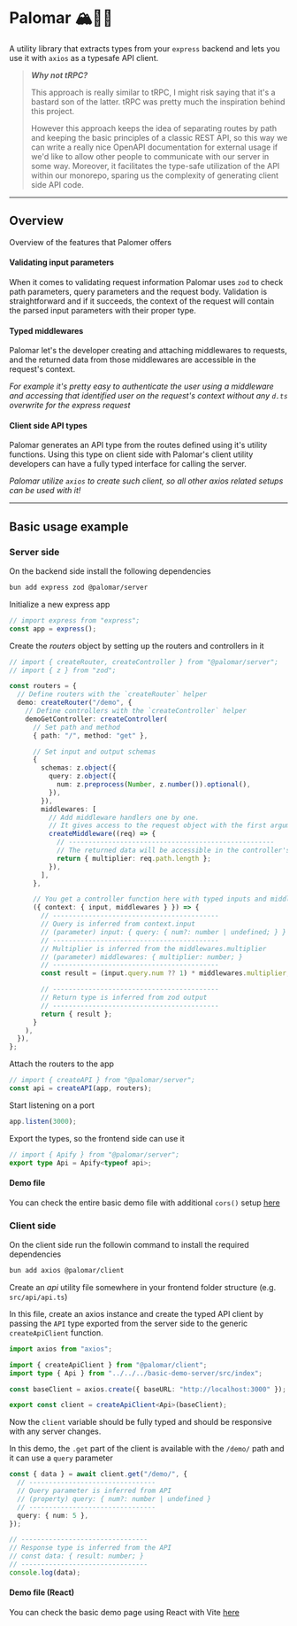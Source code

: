 # Palomar 🏔️🔭🌌

A utility library that extracts types from your `express` backend and lets you use it with `axios` as a typesafe API client.

> **_Why not tRPC?_**
>
> This approach is really similar to tRPC, I might risk saying that it's a bastard son of the latter. tRPC was pretty much the inspiration behind this project.
>
> However this approach keeps the idea of separating routes by path and keeping the basic principles of a classic REST API, so this way we can write a really nice OpenAPI documentation for external usage if we'd like to allow other people to communicate with our server in some way. Moreover, it facilitates the type-safe utilization of the API within our monorepo, sparing us the complexity of generating client side API code.

---

## Overview

Overview of the features that Palomer offers

#### Validating input parameters

When it comes to validating request information Palomar uses `zod` to check path parameters, query parameters and the request body. Validation is straightforward and if it succeeds, the context of the request will contain the parsed input parameters with their proper type.

#### Typed middlewares

Palomar let's the developer creating and attaching middlewares to requests, and the returned data from those middlewares are accessible in the request's context.

_For example it's pretty easy to authenticate the user using a middleware and accessing that identified user on the request's context without any `d.ts` overwrite for the express request_

#### Client side API types

Palomar generates an API type from the routes defined using it's utility functions. Using this type on client side with Palomar's client utility developers can have a fully typed interface for calling the server.

_Palomar utilize `axios` to create such client, so all other axios related setups can be used with it!_

---

## Basic usage example

### Server side

On the backend side install the following dependencies

```sh
bun add express zod @palomar/server
```

Initialize a new express app

```ts
// import express from "express";
const app = express();
```

Create the _routers_ object by setting up the routers and controllers in it

```ts
// import { createRouter, createController } from "@palomar/server";
// import { z } from "zod";

const routers = {
  // Define routers with the `createRouter` helper
  demo: createRouter("/demo", {
    // Define controllers with the `createController` helper
    demoGetController: createController(
      // Set path and method
      { path: "/", method: "get" },

      // Set input and output schemas
      {
        schemas: z.object({
          query: z.object({
            num: z.preprocess(Number, z.number()).optional(),
          }),
        }),
        middlewares: [
          // Add middleware handlers one by one.
          // It gives access to the request object with the first argument
          createMiddleware((req) => {
            // ----------------------------------------------------
            // The returned data will be accessible in the controller's context
            return { multiplier: req.path.length };
          }),
        ],
      },

      // You get a controller function here with typed inputs and middleware data
      ({ context: { input, middlewares } }) => {
        // ------------------------------------------
        // Query is inferred from context.input
        // (parameter) input: { query: { num?: number | undefined; } }
        // ------------------------------------------
        // Multiplier is inferred from the middlewares.multiplier
        // (parameter) middlewares: { multiplier: number; }
        // ------------------------------------------
        const result = (input.query.num ?? 1) * middlewares.multiplier;

        // ------------------------------------------
        // Return type is inferred from zod output
        // ------------------------------------------
        return { result };
      }
    ),
  }),
};
```

Attach the routers to the app

```ts
// import { createAPI } from "@palomar/server";
const api = createAPI(app, routers);
```

Start listening on a port

```ts
app.listen(3000);
```

Export the types, so the frontend side can use it

```ts
// import { Apify } from "@palomar/server";
export type Api = Apify<typeof api>;
```

#### Demo file

You can check the entire basic demo file with additional `cors()` setup [here](./apps/basic-demo-server/src/index.ts)

### Client side

On the client side run the followin command to install the required dependencies

```sh
bun add axios @palomar/client
```

Create an _api_ utility file somewhere in your frontend folder structure (e.g. `src/api/api.ts`)

In this file, create an axios instance and create the typed API client by passing the `API` type exported from the server side to the generic `createApiClient` function.

```ts
import axios from "axios";

import { createApiClient } from "@palomar/client";
import type { Api } from "../../../basic-demo-server/src/index";

const baseClient = axios.create({ baseURL: "http://localhost:3000" });

export const client = createApiClient<Api>(baseClient);
```

Now the `client` variable should be fully typed and should be responsive with any server changes.

In this demo, the `.get` part of the client is available with the `/demo/` path and it can use a `query` parameter

```ts
const { data } = await client.get("/demo/", {
  // --------------------------------
  // Query parameter is inferred from API
  // (property) query: { num?: number | undefined }
  // --------------------------------
  query: { num: 5 },
});

// --------------------------------
// Response type is inferred from the API
// const data: { result: number; }
// --------------------------------
console.log(data);
```

#### Demo file (React)

You can check the basic demo page using React with Vite [here](./apps/basic-demo-web/src/pages/home/Home.page.tsx)
